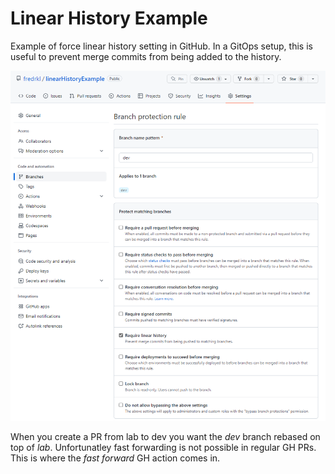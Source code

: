 # Linear History Example

Example of force linear history setting in GitHub. In a GitOps setup, this is useful to prevent merge commits from being added to the history.

![Linear History](./images/requireLinearHistory.png)

When you create a PR from lab to dev you want the _dev_ branch rebased on top of _lab_. Unfortunatley fast forwarding is not possible in regular GH PRs. This is where the _fast forward_ GH action comes in.